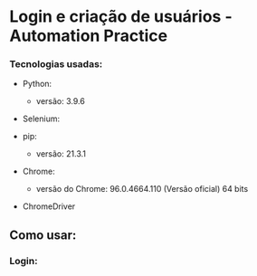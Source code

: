 # Login e criação de usuários - Automation Practice


### Tecnologias usadas:
  - Python:
    - versão: 3.9.6
  
  - Selenium:

  - pip:
    - versão: 21.3.1

  - Chrome:
    - versão do Chrome: 96.0.4664.110 (Versão oficial) 64 bits

  - ChromeDriver


## Como usar:
  ### Login:

